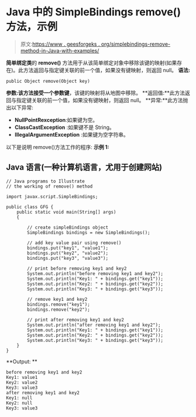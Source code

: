 # Java 中的 SimpleBindings remove()方法，示例

> 原文:[https://www . geesforgeks . org/simplebindings-remove-method-in-Java-with-examples/](https://www.geeksforgeeks.org/simplebindings-remove-method-in-java-with-examples/)

**简单绑定类**的 **remove()** 方法用于从该简单绑定对象中移除该键的映射(如果存在)。此方法返回与指定键关联的前一个值，如果没有键映射，则返回 null。
**语法:**

```
public Object remove(Object key)
```

**参数:**该方法接受一个参数**键**，该键的映射将从地图中移除。
**返回值:**此方法返回与指定键关联的前一个值，如果没有键映射，则返回 null。
**异常:**此方法抛出以下异常:

*   **NullPointRexception**:如果键为空。
*   **ClassCastException** :如果键不是 String。
*   **IllegalArgumentException** :如果键为空字符串。

以下是说明 remove()方法工作的程序:
**示例 1:**

## Java 语言(一种计算机语言，尤用于创建网站)

```
// Java programs to Illustrate
// the working of remove() method

import javax.script.SimpleBindings;

public class GFG {
    public static void main(String[] args)
    {

        // create simpleBindings object
        SimpleBindings bindings = new SimpleBindings();

        // add key value pair using remove()
        bindings.put("key1", "value1");
        bindings.put("key2", "value2");
        bindings.put("key3", "value3");

        // print before removing key1 and key2
        System.out.println("before removing key1 and key2");
        System.out.println("Key1: " + bindings.get("key1"));
        System.out.println("Key2: " + bindings.get("key2"));
        System.out.println("Key3: " + bindings.get("key3"));

        // remove key1 and key2
        bindings.remove("key1");
        bindings.remove("key2");

        // print after removing key1 and key2
        System.out.println("after removing key1 and key2");
        System.out.println("Key1: " + bindings.get("key1"));
        System.out.println("Key2: " + bindings.get("key2"));
        System.out.println("Key3: " + bindings.get("key3"));
    }
}
```

**Output: **

```
before removing key1 and key2
Key1: value1
Key2: value2
Key3: value3
after removing key1 and key2
Key1: null
Key2: null
Key3: value3
```